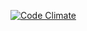 [![Code Climate](https://codeclimate.com/github/HaraldNordgren/transfertrail-player/badges/gpa.svg)](https://codeclimate.com/github/HaraldNordgren/transfertrail-player)
